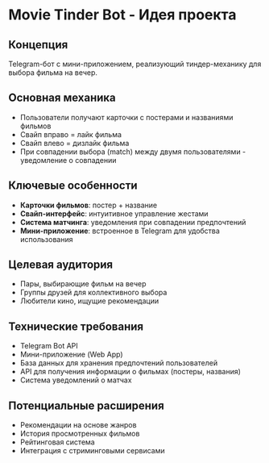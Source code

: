 # Movie Tinder Bot - Идея проекта

## Концепция
Telegram-бот с мини-приложением, реализующий тиндер-механику для выбора фильма на вечер.

## Основная механика
- Пользователи получают карточки с постерами и названиями фильмов
- Свайп вправо = лайк фильма
- Свайп влево = дизлайк фильма
- При совпадении выбора (match) между двумя пользователями - уведомление о совпадении

## Ключевые особенности
- **Карточки фильмов**: постер + название
- **Свайп-интерфейс**: интуитивное управление жестами
- **Система матчинга**: уведомления при совпадении предпочтений
- **Мини-приложение**: встроенное в Telegram для удобства использования

## Целевая аудитория
- Пары, выбирающие фильм на вечер
- Группы друзей для коллективного выбора
- Любители кино, ищущие рекомендации

## Технические требования
- Telegram Bot API
- Мини-приложение (Web App)
- База данных для хранения предпочтений пользователей
- API для получения информации о фильмах (постеры, названия)
- Система уведомлений о матчах

## Потенциальные расширения
- Рекомендации на основе жанров
- История просмотренных фильмов
- Рейтинговая система
- Интеграция с стриминговыми сервисами